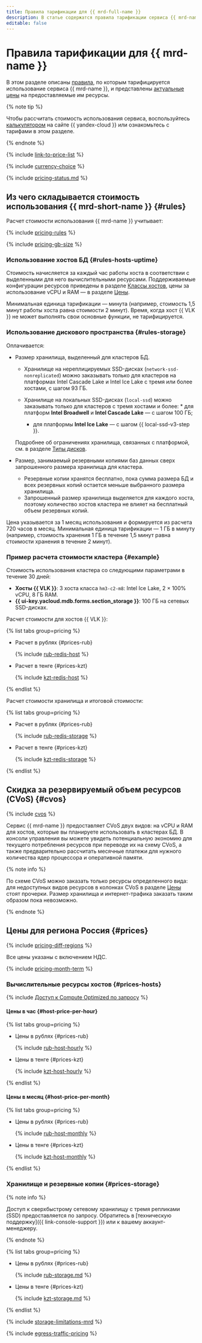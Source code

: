 ```yaml
---
title: Правила тарификации для {{ mrd-full-name }}
description: В статье содержатся правила тарификации сервиса {{ mrd-name }}.
editable: false
---
```


# Правила тарификации для {{ mrd-name }}

В этом разделе описаны [правила](#rules), по которым тарифицируется использование сервиса {{ mrd-name }}, и представлены [актуальные цены](#prices) на предоставляемые им ресурсы.

{% note tip %}


Чтобы рассчитать стоимость использования сервиса, воспользуйтесь [калькулятором](https://yandex.cloud/ru/prices?state=26441efb181e#calculator) на сайте {{ yandex-cloud }} или ознакомьтесь с тарифами в этом разделе.





{% endnote %}

{% include [link-to-price-list](../_includes/pricing/link-to-price-list.md) %}

{% include [currency-choice](../_includes/pricing/currency-choice.md) %}

{% include [pricing-status.md](../_includes/mdb/pricing-status.md) %}

## Из чего складывается стоимость использования {{ mrd-short-name }} {#rules}

Расчет стоимости использования {{ mrd-name }} учитывает:

{% include [pricing-rules](../_includes/mdb/pricing-rules.md) %}

{% include [pricing-gb-size](../_includes/pricing-gb-size.md) %}

### Использование хостов БД {#rules-hosts-uptime}

Стоимость начисляется за каждый час работы хоста в соответствии с выделенными для него вычислительными ресурсами. Поддерживаемые конфигурации ресурсов приведены в разделе [Классы хостов](concepts/instance-types.md), цены за использование vCPU и RAM — в разделе [Цены](#prices).

Минимальная единица тарификации — минута (например, стоимость 1,5 минут работы хоста равна стоимости 2 минут). Время, когда хост {{ VLK }} не может выполнять свои основные функции, не тарифицируется.

### Использование дискового пространства {#rules-storage}

Оплачивается:

* Размер хранилища, выделенный для кластеров БД.

    * Хранилище на нереплицируемых SSD-дисках (`network-ssd-nonreplicated`) можно заказывать только для кластеров на платформах Intel Cascade Lake и Intel Ice Lake с тремя или более хостами, с шагом 93 ГБ.

    * Хранилище на локальных SSD-дисках (`local-ssd`) можно заказывать только для кластеров с тремя хостами и более:
                * для платформ **Intel Broadwell** и **Intel Cascade Lake** — с шагом 100 ГБ;
        * для платформы **Intel Ice Lake** — с шагом {{ local-ssd-v3-step }}.

    Подробнее об ограничениях хранилища, связанных с платформой, см. в разделе [Типы дисков](./concepts/storage.md).

* Размер, занимаемый резервными копиями баз данных сверх запрошенного размера хранилища для кластера.

    * Резервные копии хранятся бесплатно, пока сумма размера БД и всех резервных копий остается меньше выбранного размера хранилища.
    * Запрошенный размер хранилища выделяется для каждого хоста, поэтому количество хостов кластера не влияет на бесплатный объем резервных копий.

Цена указывается за 1 месяц использования и формируется из расчета 720 часов в месяц. Минимальная единица тарификации — 1 ГБ в минуту (например, стоимость хранения 1 ГБ в течение 1,5 минут равна стоимости хранения в течение 2 минут).

### Пример расчета стоимости кластера {#example}

Стоимость использования кластера со следующими параметрами в течение 30 дней:

* **Хосты {{ VLK }}**: 3 хоста класса `hm3-c2-m8`: Intel Ice Lake, 2 × 100% vCPU, 8 ГБ RAM.
* **{{ ui-key.yacloud.mdb.forms.section_storage }}**: 100 ГБ на сетевых SSD-дисках.

Расчет стоимости для хостов {{ VLK }}:


{% list tabs group=pricing %}

- Расчет в рублях {#prices-rub}

  {% include [rub-redis-host](../_pricing_examples/managed-redis/rub-host.md) %}

- Расчет в тенге {#prices-kzt}

  {% include [kzt-redis-host](../_pricing_examples/managed-redis/kzt-host.md) %}

{% endlist %}




Расчет стоимости хранилища и итоговой стоимости:


{% list tabs group=pricing %}

- Расчет в рублях {#prices-rub}

  {% include [rub-redis-storage](../_pricing_examples/managed-redis/rub-storage.md) %}

- Расчет в тенге {#prices-kzt}

  {% include [kzt-redis-storage](../_pricing_examples/managed-redis/kzt-storage.md) %}

{% endlist %}





## Скидка за резервируемый объем ресурсов (CVoS) {#cvos}

{% include [cvos](../_includes/mdb/cvos.md) %}

Сервис {{ mrd-name }} предоставляет CVoS двух видов: на vCPU и RAM для хостов, которые вы планируете использовать в кластерах БД. В консоли управления вы можете увидеть потенциальную экономию для текущего потребления ресурсов при переводе их на схему CVoS, а также предварительно рассчитать месячные платежи для нужного количества ядер процессора и оперативной памяти.

{% note info %}

По схеме CVoS можно заказать только ресурсы определенного вида: для недоступных видов ресурсов в колонках CVoS в разделе [Цены](#prices) стоят прочерки. Размер хранилища и интернет-трафика заказать таким образом пока невозможно.

{% endnote %}

## Цены для региона Россия {#prices}



{% include [pricing-diff-regions](../_includes/pricing-diff-regions.md) %}


Все цены указаны с включением НДС.



{% include [pricing-month-term](../_includes/mdb/pricing-month-term.md) %}

### Вычислительные ресурсы хостов {#prices-hosts}


{% include [Доступ к Compute Optimized по запросу](../_includes/mdb/note-compute-optimized-request.md) %}



#### Цены в час {#host-price-per-hour}


{% list tabs group=pricing %}

- Цены в рублях {#prices-rub}

  {% include [rub-host-hourly](../_pricing/managed-redis/rub-host-hourly.md) %}

- Цены в тенге {#prices-kzt}

  {% include [kzt-host-hourly](../_pricing/managed-redis/kzt-host-hourly.md) %}

{% endlist %}



#### Цены в месяц {#host-price-per-month}


{% list tabs group=pricing %}

- Цены в рублях {#prices-rub}

  {% include [rub-host-monthly](../_pricing/managed-redis/rub-host-monthly.md) %}

- Цены в тенге {#prices-kzt}

  {% include [kzt-host-monthly](../_pricing/managed-redis/kzt-host-monthly.md) %}

{% endlist %}





### Хранилище и резервные копии {#prices-storage}

{% note info %}

Доступ к сверхбыстрому сетевому хранилищу с тремя репликами (SSD) предоставляется по запросу. Обратитесь в [техническую поддержку]({{ link-console-support }}) или к вашему аккаунт-менеджеру.

{% endnote %}


{% list tabs group=pricing %}

- Цены в рублях {#prices-rub}

  {% include [rub-storage.md](../_pricing/managed-redis/rub-storage.md) %}

- Цены в тенге {#prices-kzt}

  {% include [kzt-storage.md](../_pricing/managed-redis/kzt-storage.md) %}

{% endlist %}




{% include [storage-limitations-mrd](../_includes/mdb/mrd/storage-limitations-note.md) %}

{% include [egress-traffic-pricing](../_includes/egress-traffic-pricing.md) %}

